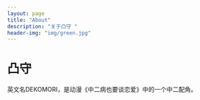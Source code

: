 ```yaml
---
layout: page
title: "About"
description: "关于凸守 " 
header-img: "img/green.jpg"
---
```

# 凸守
英文名DEKOMORI，是动漫《中二病也要谈恋爱》中的一个中二配角。






